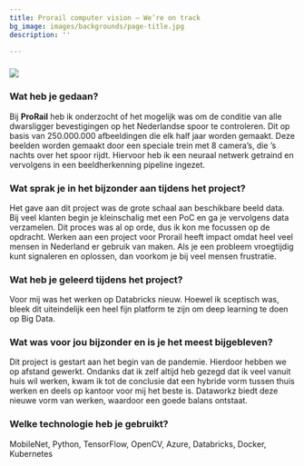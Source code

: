 ```yaml
---
title: Prorail computer vision – We’re on track
bg_image: images/backgrounds/page-title.jpg
description: ''

---
```

### ![](/images/7f09bd7d-3723-4431-927d-2bd97b6f5642.png)

### Wat heb je gedaan?

Bij **ProRail** heb ik onderzocht of het mogelijk was om de conditie van alle dwarsligger bevestigingen op het Nederlandse spoor te controleren. Dit op basis van 250.000.000 afbeeldingen die elk half jaar worden gemaakt. Deze beelden worden gemaakt door een speciale trein met 8 camera’s, die ’s nachts over het spoor rijdt. Hiervoor heb ik een neuraal netwerk getraind en vervolgens in een beeldherkenning pipeline ingezet.

### Wat sprak je in het bijzonder aan tijdens het project?

Het gave aan dit project was de grote schaal aan beschikbare beeld data. Bij veel klanten begin je kleinschalig met een PoC en ga je vervolgens data verzamelen. Dit proces was al op orde, dus ik kon me focussen op de opdracht. Werken aan een project voor Prorail heeft impact omdat heel veel mensen in Nederland er gebruik van maken. Als je een probleem vroegtijdig kunt signaleren en oplossen, dan voorkom je bij veel mensen frustratie.

### Wat heb je geleerd tijdens het project?

Voor mij was het werken op Databricks nieuw. Hoewel ik sceptisch was, bleek dit uiteindelijk een heel fijn platform te zijn om deep learning te doen op Big Data.

### Wat was voor jou bijzonder en is je het meest bijgebleven?

Dit project is gestart aan het begin van de pandemie. Hierdoor hebben we op afstand gewerkt. Ondanks dat ik zelf altijd heb gezegd dat ik veel vanuit huis wil werken, kwam ik tot de conclusie dat een hybride vorm tussen thuis werken en deels op kantoor voor mij het beste is. Dataworkz biedt deze nieuwe vorm van werken, waardoor een goede balans ontstaat.

### Welke technologie heb je gebruikt?

MobileNet, Python, TensorFlow, OpenCV, Azure, Databricks, Docker, Kubernetes